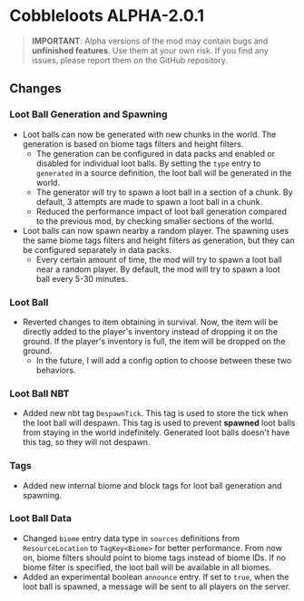 # Cobbleloots ALPHA-2.0.1

> **IMPORTANT**: Alpha versions of the mod may contain bugs and **unfinished features**. Use them at your own risk. If you find any issues, please report them on the GitHub repository.

## Changes

### Loot Ball Generation and Spawning
- Loot balls can now be generated with new chunks in the world. The generation is based on biome tags filters and height filters.
  - The generation can be configured in data packs and enabled or disabled for individual loot balls. By setting the `type` entry to `generated` in a source definition, the loot ball will be generated in the world.
  - The generator will try to spawn a loot ball in a section of a chunk. By default, 3 attempts are made to spawn a loot ball in a chunk.
  - Reduced the performance impact of loot ball generation compared to the previous mod, by checking smaller sections of the world.
- Loot balls can now spawn nearby a random player. The spawning uses the same biome tags filters and height filters as generation, but they can be configured separately in data packs.
  - Every certain amount of time, the mod will try to spawn a loot ball near a random player. By default, the mod will try to spawn a loot ball every 5-30 minutes.

### Loot Ball
- Reverted changes to item obtaining in survival. Now, the item will be directly added to the player's inventory instead of dropping it on the ground. If the player's inventory is full, the item will be dropped on the ground.
  - In the future, I will add a config option to choose between these two behaviors.

### Loot Ball NBT
- Added new nbt tag `DespawnTick`. This tag is used to store the tick when the loot ball will despawn. This tag is used to prevent **spawned** loot balls from staying in the world indefinitely. Generated loot balls doesn't have this tag, so they will not despawn.

### Tags
- Added new internal biome and block tags for loot ball generation and spawning.

### Loot Ball Data
- Changed `biome` entry data type in `sources` definitions from `ResourceLocation` to `TagKey<Biome>` for better performance. From now on, biome filters should point to biome tags instead of biome IDs. If no biome filter is specified, the loot ball will be available in all biomes.
- Added an experimental boolean `announce` entry. If set to `true`, when the loot ball is spawned, a message will be sent to all players on the server.
